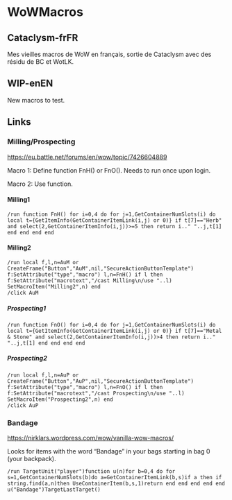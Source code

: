 # WoWMacros

## Cataclysm-frFR ##
Mes vieilles macros de WoW en français, sortie de Cataclysm avec des résidu de BC et WotLK.

## WIP-enEN ##
New macros to test.

## Links ##
### Milling/Prospecting ###
https://eu.battle.net/forums/en/wow/topic/7426604889

Macro 1: Define function FnH() or FnO(). Needs to run once upon login.

Macro 2: Use function.

#### Milling1 ####
```
/run function FnH() for i=0,4 do for j=1,GetContainerNumSlots(i) do local t={GetItemInfo(GetContainerItemLink(i,j) or 0)} if t[7]=="Herb" and select(2,GetContainerItemInfo(i,j))>=5 then return i.." "..j,t[1] end end end end
```

#### Milling2 ####
```
/run local f,l,n=AuM or CreateFrame("Button","AuM",nil,"SecureActionButtonTemplate") f:SetAttribute("type","macro") l,n=FnH() if l then f:SetAttribute("macrotext","/cast Milling\n/use "..l) SetMacroItem("Milling2",n) end
/click AuM
```

##### Prospecting1 #####
```
/run function FnO() for i=0,4 do for j=1,GetContainerNumSlots(i) do local t={GetItemInfo(GetContainerItemLink(i,j) or 0)} if t[7]=="Metal & Stone" and select(2,GetContainerItemInfo(i,j))>4 then return i.." "..j,t[1] end end end end
```

##### Prospecting2 #####
```
/run local f,l,n=AuP or CreateFrame("Button","AuP",nil,"SecureActionButtonTemplate") f:SetAttribute("type","macro") l,n=FnO() if l then f:SetAttribute("macrotext","/cast Prospecting\n/use "..l) SetMacroItem("Prospecting2",n) end
/click AuP
```


### Bandage ###
https://nirklars.wordpress.com/wow/vanilla-wow-macros/

Looks for items with the word “Bandage” in your bags starting in bag 0 (your backpack).
```
/run TargetUnit("player")function u(n)for b=0,4 do for s=1,GetContainerNumSlots(b)do a=GetContainerItemLink(b,s)if a then if string.find(a,n)then UseContainerItem(b,s,1)return end end end end end u("Bandage")TargetLastTarget()
```
